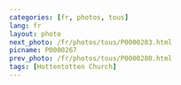 ```yaml
---
categories: [fr, photos, tous]
lang: fr
layout: photo
next_photo: /fr/photos/tous/P0000283.html
picname: P0000267
prev_photo: /fr/photos/tous/P0000280.html
tags: [Hottentotten Church]
---
```


